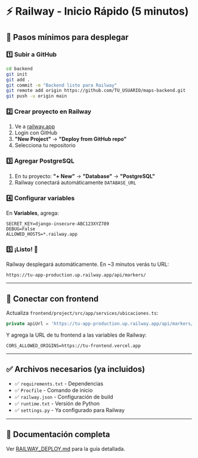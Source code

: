 # ⚡ Railway - Inicio Rápido (5 minutos)

## 🎯 Pasos mínimos para desplegar

### 1️⃣ Subir a GitHub
```bash
cd backend
git init
git add .
git commit -m "Backend listo para Railway"
git remote add origin https://github.com/TU_USUARIO/maps-backend.git
git push -u origin main
```

### 2️⃣ Crear proyecto en Railway
1. Ve a [railway.app](https://railway.app)
2. Login con GitHub
3. **"New Project"** → **"Deploy from GitHub repo"**
4. Selecciona tu repositorio

### 3️⃣ Agregar PostgreSQL
1. En tu proyecto: **"+ New"** → **"Database"** → **"PostgreSQL"**
2. Railway conectará automáticamente `DATABASE_URL`

### 4️⃣ Configurar variables
En **Variables**, agrega:
```
SECRET_KEY=django-insecure-ABC123XYZ789
DEBUG=False
ALLOWED_HOSTS=*.railway.app
```

### 5️⃣ ¡Listo! 🎉
Railway desplegará automáticamente. En ~3 minutos verás tu URL:
```
https://tu-app-production.up.railway.app/api/markers/
```

---

## 🔗 Conectar con frontend

Actualiza `frontend/project/src/app/services/ubicaciones.ts`:
```typescript
private apiUrl = 'https://tu-app-production.up.railway.app/api/markers/';
```

Y agrega la URL de tu frontend a las variables de Railway:
```
CORS_ALLOWED_ORIGINS=https://tu-frontend.vercel.app
```

---

## ✅ Archivos necesarios (ya incluidos)

- ✅ `requirements.txt` - Dependencias
- ✅ `Procfile` - Comando de inicio
- ✅ `railway.json` - Configuración de build
- ✅ `runtime.txt` - Versión de Python
- ✅ `settings.py` - Ya configurado para Railway

---

## 📖 Documentación completa
Ver [RAILWAY_DEPLOY.md](./RAILWAY_DEPLOY.md) para la guía detallada.

